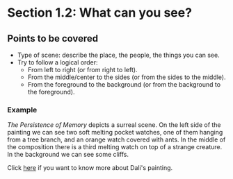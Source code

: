 # Section 1.2: What can you see?

## Points to be covered

* Type of scene: describe the place, the people, the things you can see.
* Try to follow a logical order:
    * From left to right (or from right to left).
    * From the middle/center to the sides (or from the sides to the middle).
    * From the foreground to the background (or from the background to the foreground).

### Example

_The Persistence of Memory_ depicts a surreal scene. On the left side of the painting we can see two soft melting pocket watches, one of them hanging from a tree branch, and an orange watch covered with ants. In the middle of the composition there is a third melting watch on top of a strange creature. In the background we can see some cliffs.

Click [here](https://en.wikipedia.org/wiki/The_Persistence_of_Memory) if you want to know more about Dali's painting.

